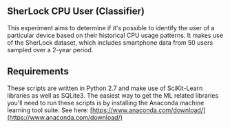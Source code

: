 SherLock CPU User (Classifier)
------------------------------

This experiment aims to determine if it's possible to identify the user of a particular device based on their historical CPU usage patterns. It makes use of the SherLock dataset, which includes smartphone data from 50 users sampled over a 2-year period.

Requirements
------------

These scripts are written in Python 2.7 and make use of SciKit-Learn libraries as well as SQLite3. The easiest way to get the ML related libraries you'll need to run these scripts is by installing the Anaconda machine learning tool suite. See here: [https://www.anaconda.com/download/](https://www.anaconda.com/download/)


